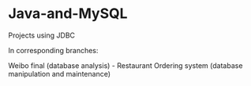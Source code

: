 # Java-and-MySQL
Projects using JDBC

In corresponding branches:

Weibo final (database analysis) -
Restaurant Ordering system (database manipulation and maintenance)
